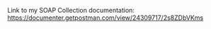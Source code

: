 Link to my SOAP Collection documentation: https://documenter.getpostman.com/view/24309717/2s8ZDbVKms
